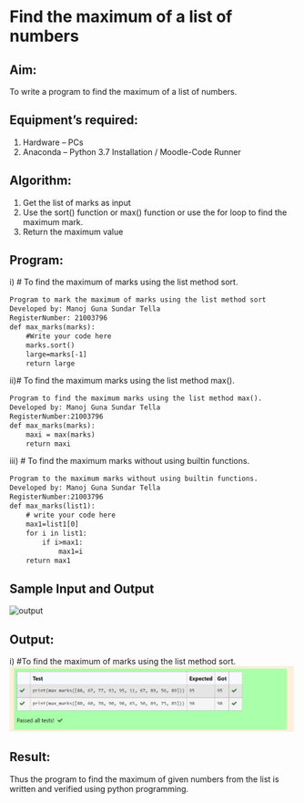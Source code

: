 # Find the maximum of a list of numbers
## Aim:
To write a program to find the maximum of a list of numbers.
## Equipment’s required:
1.	Hardware – PCs
2.	Anaconda – Python 3.7 Installation / Moodle-Code Runner
## Algorithm:
1.	Get the list of marks as input
2.	Use the sort() function or max() function or use the for loop to find the maximum mark.
3.	Return the maximum value
## Program:

i)	# To find the maximum of marks using the list method sort.
```
Program to mark the maximum of marks using the list method sort
Developed by: Manoj Guna Sundar Tella
RegisterNumber: 21003796
def max_marks(marks):
    #Write your code here
    marks.sort()
    large=marks[-1]
    return large
 ```
 ii)# To find the maximum marks using the list method max().
```
Program to find the maximum marks using the list method max().
Developed by: Manoj Guna Sundar Tella
RegisterNumber:21003796
def max_marks(marks):
    maxi = max(marks)
    return maxi
```
iii) # To find the maximum marks without using builtin functions.
```
Program to the maximum marks without using builtin functions.
Developed by: Manoj Guna Sundar Tella
RegisterNumber:21003796 
def max_marks(list1):
    # write your code here
    max1=list1[0]
    for i in list1:
        if i>max1:
            max1=i
    return max1
 ```



## Sample Input and Output
![output](./img/max_marks1.jpg) 

## Output:
i) #To find the maximum of marks using the list method sort.
![Github logo](max.png)

## Result:
Thus the program to find the maximum of given numbers from the list is written and verified using python programming.
